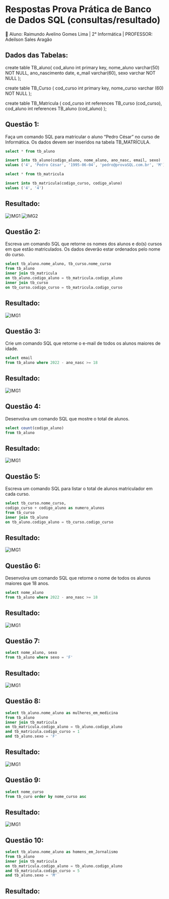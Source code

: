 # Respostas Prova Prática de Banco de Dados SQL (consultas/resultado)
🔰 Aluno: Raimundo Avelino Gomes Lima | 2°  Informática | PROFESSOR: Adeilson Sales Aragão


## Dados das Tabelas:
create table TB_aluno(
   cod_aluno int primary key,
	nome_aluno varchar(50) NOT NULL,
	ano_nascimento date,
	e_mail varchar(60),
	sexo varchar NOT NULL
);

create table TB_Curso (
   cod_curso int primary key,
	nome_curso varchar (60) NOT NULL
);

create table TB_Matricula (
   cod_curso int references TB_curso (cod_curso),
	cod_aluno int references TB_aluno (cod_aluno)
);



## Questão 1:
Faça um comando SQL para matricular o aluno “Pedro César” no curso de
Informática. Os dados devem ser inseridos na tabela TB_MATRÍCULA.

```sql
select * from tb_aluno

insert into tb_aluno(codigo_aluno, nome_aluno, ano_nasc, email, sexo)
values ('4', 'Pedro César', '1995-06-04', 'pedro@provaSQL.com.br', 'M')

select * from tb_matricula

insert into tb_matricula(codigo_curso, codigo_aluno)
values ('4', '4')
```
## Resultado:
![IMG1](https://user-images.githubusercontent.com/102837037/206235258-97676e08-e50c-4df7-8193-e1d26eee7466.PNG)
![IMG2](https://user-images.githubusercontent.com/102837037/206235275-f216cd4d-4d1b-4cd2-92fb-5c3e14872df9.PNG)



## Questão 2:
Escreva um comando SQL que retorne os nomes dos alunos e do(s) cursos em
que estão matriculados. Os dados deverão estar ordenados pelo nome do curso.

```sql
select tb_aluno.nome_aluno, tb_curso.nome_curso
from tb_aluno
inner join tb_matricula
on tb_aluno.codigo_aluno = tb_matricula.codigo_aluno
inner join tb_curso
on tb_curso.codigo_curso = tb_matricula.codigo_curso
```
## Resultado:
![IMG1](https://user-images.githubusercontent.com/102837037/206235329-e8d9ba0d-3169-40d9-991b-f80d2f48221f.PNG)



## Questão 3:
Crie um comando SQL que retorne o e-mail de todos os alunos maiores de idade.
```sql
select email
from tb_aluno where 2022 - ano_nasc >= 18
```
## Resultado:
![IMG1](https://user-images.githubusercontent.com/102837037/206235399-3884b465-f303-4021-b363-b02d85b3c44b.PNG)



## Questão 4:
Desenvolva um comando SQL que mostre o total de alunos.
```sql
select count(codigo_aluno)
from tb_aluno
```
## Resultado:
![IMG1](https://user-images.githubusercontent.com/102837037/206235491-a575d51c-2c60-4b95-98ed-ed2042ffa66b.PNG)



## Questão 5:
Escreva um comando SQL para listar o total de alunos matriculador em cada curso.
```sql
select tb_curso.nome_curso,
codigo_curso + codigo_aluno as numero_alunos
from tb_curso
inner join tb_aluno
on tb_aluno.codigo_aluno = tb_curso.codigo_curso
```
## Resultado:
![IMG1](https://user-images.githubusercontent.com/102837037/206235551-e11e4c5b-9c8a-4bf4-9c62-4d96a6411e7f.PNG)



## Questão 6:
Desenvolva um comando SQL que retorne o nome de todos os alunos maiores que
18 anos.
```sql
select nome_aluno
from tb_aluno where 2022 - ano_nasc >= 18
```
## Resultado:
![IMG1](https://user-images.githubusercontent.com/102837037/206235606-afe5c319-a082-46b6-ae49-9907d140cbc7.PNG)



## Questão 7:
```sql
select nome_aluno, sexo
from tb_aluno where sexo = 'F'
```
## Resultado:
![IMG1](https://user-images.githubusercontent.com/102837037/206235634-2d1d2a50-26ce-4687-a27d-94a577db9ad0.PNG)



## Questão 8:
```sql
select tb_aluno.nome_aluno as mulheres_em_medicina
from tb_aluno
inner join tb_matricula
on tb_matricula.codigo_aluno = tb_aluno.codigo_aluno
and tb_matricula.codigo_curso = 1
and tb_aluno.sexo = 'F'
```
## Resultado:
![IMG1](https://user-images.githubusercontent.com/102837037/206235673-7e9efc51-8f05-46f2-b4c0-bbfbb7c6ee7f.PNG)



## Questão 9:
```sql
select nome_curso
from tb_curo order by nome_curso asc
```
## Resultado:
![IMG1](https://user-images.githubusercontent.com/102837037/206235734-5b504276-4b32-44d6-bdbe-3f95b0adf3ac.PNG)



## Questão 10:
```sql
select tb_aluno.nome_aluno as homens_em_Jornalismo
from tb_aluno
inner join tb_matricula
on tb_matricula.codigo_aluno = tb_aluno.codigo_aluno
and tb_matricula.codigo_curso = 5
and tb_aluno.sexo = 'M'
```
## Resultado:

